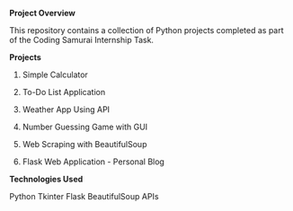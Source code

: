 **Project Overview**

This repository contains a collection of Python projects completed as part of the Coding Samurai Internship Task.

**Projects**

1. Simple Calculator

2. To-Do List Application

3. Weather App Using API

4. Number Guessing Game with GUI

5. Web Scraping with BeautifulSoup

6. Flask Web Application - Personal Blog

**Technologies Used**

Python
Tkinter
Flask
BeautifulSoup
APIs
